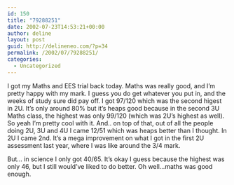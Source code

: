 ```yaml
---
id: 150
title: "79288251"
date: 2002-07-23T14:53:21+00:00
author: deline
layout: post
guid: http://delineneo.com/?p=34
permalink: /2002/07/79288251/
categories:
  - Uncategorized
---
```

I got my Maths and EES trial back today. Maths was really good, and I&#8217;m pretty happy with my mark. I guess you do get whatever you put in, and the weeks of study sure did pay off. I got 97/120 which was the second higest in 2U. It&#8217;s only around 80% but it&#8217;s heaps good because in the second 3U Maths class, the highest was only 99/120 (which was 2U&#8217;s highest as well). So yeah I&#8217;m pretty cool with it. And.. on top of that, out of all the people doing 2U, 3U and 4U I came 12/51 which was heaps better than I thought. In 2U I came 2nd. It&#8217;s a mega improvement on what I got in the first 2U assessment last year, where I was like around the 3/4 mark.
  
But&#8230; in science I only got 40/65. It&#8217;s okay I guess because the highest was only 46, but I still would&#8217;ve liked to do better. Oh well&#8230;maths was good enough.